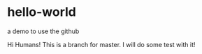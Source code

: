 # hello-world
a demo to use the github

Hi Humans!
This is a branch for master. I will do some test with it!
